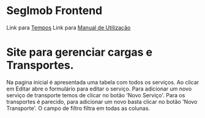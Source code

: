# SegImob Frontend

Link para [Tempos](https://docs.google.com/document/d/14MHKs-f7WTNHJFaAgIUIJEYfe-_xvy7LXGnuOFtVSGw/edit?usp=drive_link)
Link para [Manual de Utilização](https://docs.google.com/document/d/1m53BzTNF4rq19SMJ8OFnOc8K9Y7Gq8zh3uX00pZbUdY/edit?usp=drive_link)


# Site para gerenciar cargas e Transportes.

Na pagina inicial é apresentada uma tabela com todos os serviços. Ao clicar em Editar abre o formulário para editar o serviço. 
Para adicionar um novo serviço de transporte temos de clicar no botão 'Novo Serviço'. 
Para os transportes é parecido, para adicionar um novo basta clicar no botão 'Novo Transporte'.
O campo de filtro filtra em todas as colunas.

